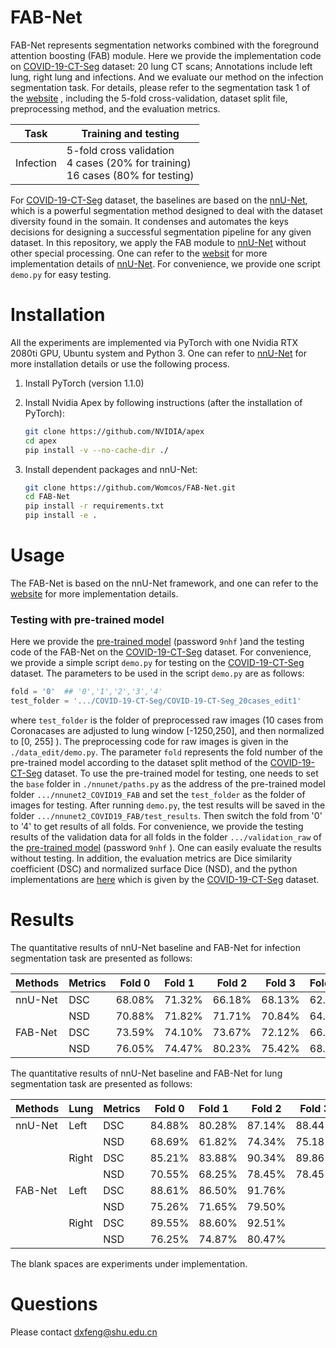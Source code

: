 # FAB-Net

FAB-Net represents segmentation networks combined with the foreground attention boosting (FAB) module. Here we provide the implementation code on [COVID-19-CT-Seg](https://gitee.com/junma11/COVID-19-CT-Seg-Benchmark#segmentation-task-2-learning-to-segment-covid-19-ct-scans-from-non-covid-19-ct-scans) dataset: 20 lung CT scans; Annotations include left lung, right lung and infections. And we evaluate our method on the infection segmentation task. For details, please refer to the segmentation task 1 of the [website](https://gitee.com/junma11/COVID-19-CT-Seg-Benchmark#segmentation-task-2-learning-to-segment-covid-19-ct-scans-from-non-covid-19-ct-scans) , including the 5-fold cross-validation, dataset split file, preprocessing method, and the evaluation metrics.

| Task      | Training and testing                                         |
| --------- | ------------------------------------------------------------ |
| Infection | 5-fold cross validation<br />4 cases (20% for training)<br />16 cases (80% for testing) |

For [COVID-19-CT-Seg](https://gitee.com/junma11/COVID-19-CT-Seg-Benchmark#segmentation-task-2-learning-to-segment-covid-19-ct-scans-from-non-covid-19-ct-scans) dataset, the baselines are based on the [nnU-Net](https://github.com/MIC-DKFZ/nnUNet), which is a powerful segmentation method designed to deal with the dataset diversity found in the somain. It condenses and automates the keys decisions for designing a successful segmentation pipeline for any given dataset. In this repository, we apply the FAB module to [nnU-Net](https://github.com/MIC-DKFZ/nnUNet) without other special processing. One can refer to the [websit](https://github.com/MIC-DKFZ/nnUNet) for more implementation details of [nnU-Net](https://github.com/MIC-DKFZ/nnUNet). For convenience, we  provide one script  `demo.py` for easy testing. 

# Installation

All the experiments are implemented via PyTorch with one Nvidia RTX 2080ti GPU, Ubuntu system and Python 3. One can refer to [nnU-Net](https://github.com/MIC-DKFZ/nnUNet) for more installation details or use the following process.

1. Install PyTorch (version 1.1.0)

2. Install Nvidia Apex by following instructions (after the installation of PyTorch):

   ```sh
   git clone https://github.com/NVIDIA/apex
   cd apex
   pip install -v --no-cache-dir ./
   ```

3. Install dependent packages and nnU-Net:

   ```sh
   git clone https://github.com/Womcos/FAB-Net.git
   cd FAB-Net
   pip install -r requirements.txt
   pip install -e .
   ```

# Usage

The FAB-Net is based on the nnU-Net framework, and one can refer to the [website](https://github.com/MIC-DKFZ/nnUNet) for more implementation details.

### Testing with pre-trained model

Here we provide the  [pre-trained model](https://pan.baidu.com/s/17SuxN2lUoDTu9E3Nb_Fv_w) (password `9nhf` )and the testing code of the FAB-Net on the [COVID-19-CT-Seg](https://gitee.com/junma11/COVID-19-CT-Seg-Benchmark#segmentation-task-2-learning-to-segment-covid-19-ct-scans-from-non-covid-19-ct-scans) dataset. For convenience, we provide a simple script `demo.py` for testing on the [COVID-19-CT-Seg](https://gitee.com/junma11/COVID-19-CT-Seg-Benchmark#segmentation-task-2-learning-to-segment-covid-19-ct-scans-from-non-covid-19-ct-scans) dataset. The parameters to be used in the script `demo.py` are as follows:

```python
fold = '0'  ## '0','1','2','3','4'
test_folder = '.../COVID-19-CT-Seg/COVID-19-CT-Seg_20cases_edit1'
```

where `test_folder` is the folder of preprocessed raw images (10 cases from Coronacases are adjusted to lung window [-1250,250], and then normalized to [0, 255] ). The preprocessing code for raw images is given in the `./data_edit/demo.py`. The parameter `fold` represents the fold number of the pre-trained model according to the dataset split method of the [COVID-19-CT-Seg](https://gitee.com/junma11/COVID-19-CT-Seg-Benchmark#segmentation-task-2-learning-to-segment-covid-19-ct-scans-from-non-covid-19-ct-scans) dataset. To use the pre-trained model for testing, one needs to set the `base` folder in `./nnunet/paths.py` as the address of the pre-trained model folder `.../nnunet2_COVID19_FAB` and set the `test_folder` as the folder of images for testing. After running `demo.py`, the test results will be saved in the folder `.../nnunet2_COVID19_FAB/test_results`. Then switch the fold from '0' to '4' to get results of all folds. For convenience, we provide the testing results of the validation data for all folds in the folder `.../validation_raw` of the [pre-trained model](https://pan.baidu.com/s/17SuxN2lUoDTu9E3Nb_Fv_w) (password `9nhf` ). One can easily evaluate the results without testing. In addition, the evaluation metrics are Dice similarity coefficient (DSC) and normalized surface Dice (NSD), and the python implementations are [here](http://medicaldecathlon.com/files/Surface_distance_based_measures.ipynb) which is given by the [COVID-19-CT-Seg](https://gitee.com/junma11/COVID-19-CT-Seg-Benchmark#segmentation-task-2-learning-to-segment-covid-19-ct-scans-from-non-covid-19-ct-scans) dataset. 

# Results

The quantitative results of nnU-Net baseline and FAB-Net for infection segmentation task are presented as follows:

| Methods | Metrics | Fold 0 | Fold 1 | Fold 2 | Fold 3 | Fold 4 | Avg        |
| ------- | ------- | ------ | :----- | ------ | ------ | :----- | ---------- |
| nnU-Net | DSC     | 68.08% | 71.32% | 66.18% | 68.13% | 62.67% | 67.28%     |
|         | NSD     | 70.88% | 71.82% | 71.71% | 70.84% | 64.93% | 70.04%     |
| FAB-Net | DSC     | 73.59% | 74.10% | 73.67% | 72.12% | 66.30% | **71.95%** |
|         | NSD     | 76.05% | 74.47% | 80.23% | 75.42% | 68.73% | **74.98%** |

The quantitative results of nnU-Net baseline and FAB-Net for lung segmentation task are presented as follows:

| Methods | Lung  | Metrics | Fold 0 | Fold 1 | Fold 2 | Fold 3 | Fold 4 | Avg    |
| ------- | ----- | ------- | ------ | :----- | ------ | ------ | :----- | ------ |
| nnU-Net | Left  | DSC     | 84.88% | 80.28% | 87.14% | 88.44% | 88.33% | 85.82% |
|         |       | NSD     | 68.69% | 61.82% | 74.34% | 75.18% | 75.83% | 71.17% |
|         | Right | DSC     | 85.21% | 83.88% | 90.34% | 89.86% | 90.22% | 87.90% |
|         |       | NSD     | 70.55% | 68.25% | 78.45% | 78.45% | 78.31% | 74.80% |
| FAB-Net | Left  | DSC     | 88.61% | 86.50% | 91.76% |        |        |        |
|         |       | NSD     | 75.26% | 71.65% | 79.50% |        |        |        |
|         | Right | DSC     | 89.55% | 88.60% | 92.51% |        |        |        |
|         |       | NSD     | 76.25% | 74.87% | 80.47% |        |        |        |

The blank spaces are experiments under implementation.

# Questions

Please contact dxfeng@shu.edu.cn





